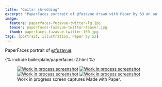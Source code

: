 ```yaml
---
title: "Guitar shredding"
excerpt: "PaperFaces portrait of @fuzavue drawn with Paper by 53 on an iPad."
image: 
  feature: paperfaces-fuzavue-twitter-lg.jpg
  teaser: paperfaces-fuzavue-twitter-teaser.jpg
  thumb: paperfaces-fuzavue-twitter-150.jpg
tags: [portrait, illustration, Paper by 53]
---
```


PaperFaces portrait of [@fuzavue](http://twitter.com/fuzavue).

{% include boilerplate/paperfaces-2.html %}

<figure class="third">
	<a href="{{ site.url }}/assets/images/paperfaces-fuzavue-process-1-lg.jpg"><img src="{{ site.url }}/assets/images/paperfaces-fuzavue-process-1-600.jpg" alt="Work in process screenshot"></a>
	<a href="{{ site.url }}/assets/images/paperfaces-fuzavue-process-2-lg.jpg"><img src="{{ site.url }}/assets/images/paperfaces-fuzavue-process-2-600.jpg" alt="Work in process screenshot"></a>
	<a href="{{ site.url }}/assets/images/paperfaces-fuzavue-process-3-lg.jpg"><img src="{{ site.url }}/assets/images/paperfaces-fuzavue-process-3-600.jpg" alt="Work in process screenshot"></a>
	<a href="{{ site.url }}/assets/images/paperfaces-fuzavue-process-4-lg.jpg"><img src="{{ site.url }}/assets/images/paperfaces-fuzavue-process-4-600.jpg" alt="Work in process screenshot"></a>
	<figcaption>Work in progress screen captures Made with Paper.</figcaption>
</figure>